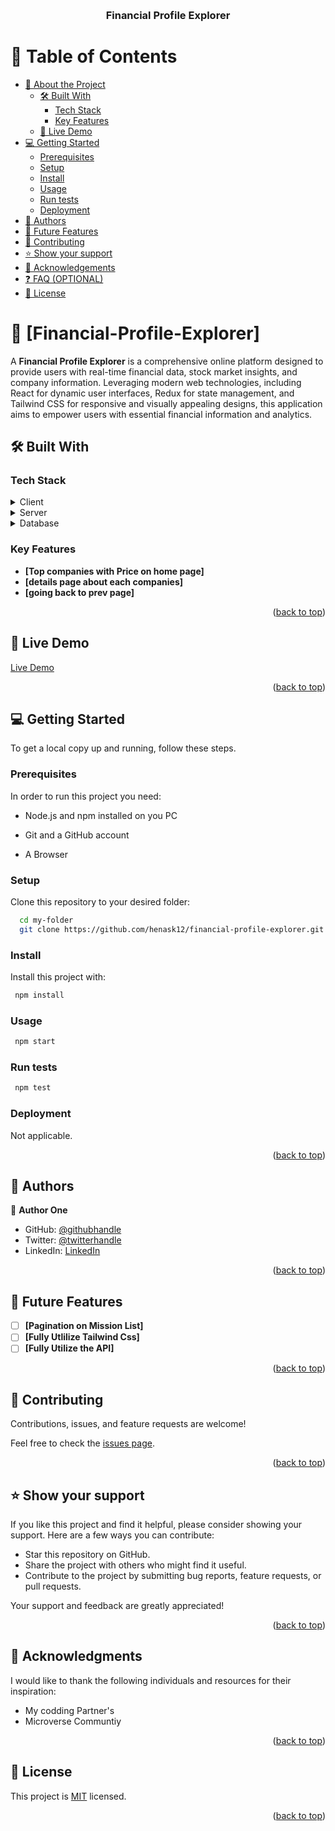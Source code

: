 <a name="readme-top"></a>

<div align="center">
  <!-- You are encouraged to replace this logo with your own! Otherwise you can also remove it. -->
  <!-- <img src="murple_logo.png" alt="logo" width="140"  height="auto" /> -->
  <br/>

  <h3><b>Financial Profile Explorer</b></h3>

</div>

<!-- TABLE OF CONTENTS -->

# 📗 Table of Contents

-   [📖 About the Project](#about-project)
    -   [🛠 Built With](#built-with)
        -   [Tech Stack](#tech-stack)
        -   [Key Features](#key-features)
    -   [🚀 Live Demo](#live-demo)
-   [💻 Getting Started](#getting-started)
    -   [Prerequisites](#prerequisites)
    -   [Setup](#setup)
    -   [Install](#install)
    -   [Usage](#usage)
    -   [Run tests](#run-tests)
    -   [Deployment](#deployment)
-   [👥 Authors](#authors)
-   [🔭 Future Features](#future-features)
-   [🤝 Contributing](#contributing)
-   [⭐️ Show your support](#support)
-   [🙏 Acknowledgements](#acknowledgements)
-   [❓ FAQ (OPTIONAL)](#faq)
-   [📝 License](#license)

<!-- PROJECT DESCRIPTION -->

# 📖 [Financial-Profile-Explorer] <a name="about-project"></a>

A **Financial Profile Explorer**  is a comprehensive online platform designed to provide users with real-time financial data, stock market insights, and company information. Leveraging modern web technologies, including React for dynamic user interfaces, Redux for state management, and Tailwind CSS for responsive and visually appealing designs, this application aims to empower users with essential financial information and analytics.

## 🛠 Built With <a name="built-with"></a>

### Tech Stack <a name="tech-stack"></a>

<details>
  <summary>Client</summary>
  <ul>
    <li><a href="https://developer.mozilla.org/en-US/docs/Web/HTML">ReactJS</a></li>
  </ul>
    <ul>
    <li><a href="https://developer.mozilla.org/en-US/docs/Web/CSS">Redux</a></li>
  </ul>
    <ul>
    <li><a href="https://developer.mozilla.org/en-US/docs/Web/CSS">React Router</a></li>
  </ul>
  <ul>
    <li><a href="https://developer.mozilla.org/en-US/docs/Web/CSS">Tailwind CSS</a></li>
  </ul>
</details>

<details>
  <summary>Server</summary>
  <ul>
    <li><a href="#">No additional server-side technology is implemented.</a></li>
  </ul>
</details>

<details>
<summary>Database</summary>
  <ul>
    <li><a href="#">No additional database technology is implemented.</a></li>
  </ul>
</details>

<!-- Features -->

### Key Features <a name="key-features"></a>

-   **[Top companies with Price on home page]**
-   **[details page about each companies]**
-   **[going back to prev page]**

<p align="right">(<a href="#readme-top">back to top</a>)</p>

<!-- LIVE DEMO -->

## 🚀 Live Demo <a name="live-demo"></a>

 [Live Demo](https://financial-profile-explorer.onrender.com/) 

<p align="right">(<a href="#readme-top">back to top</a>)</p>

<!-- GETTING STARTED -->

## 💻 Getting Started <a name="getting-started"></a>

To get a local copy up and running, follow these steps.

### Prerequisites

In order to run this project you need:

<ul>
    <li><p>Node.js and npm installed on you PC </p></li>
</ul>
<ul>
    <li><p>Git and a GitHub account</p></li>
</ul>
<ul>
    <li><p>A Browser</p></li>
</ul>
<!--
Example command:

<!-- ```sh
 gem install rails
``` -->

### Setup

Clone this repository to your desired folder:

```sh
  cd my-folder
  git clone https://github.com/henask12/financial-profile-explorer.git
```

### Install

Install this project with:

```sh
 npm install
```

<!--
Example command:

```sh
  cd my-project
  gem install
```
--->

### Usage

```sh
 npm start
```

### Run tests

```sh
 npm test
```

<!--
Example command:

```sh
  bin/rails test test/models/article_test.rb
```
--->

### Deployment

Not applicable.

<!--
Example:

```sh

```
 -->

<p align="right">(<a href="#readme-top">back to top</a>)</p>

<!-- AUTHORS -->

## 👥 Authors <a name="authors"></a>

👤 **Author One**

-   GitHub: [@githubhandle](https://github.com/henask12)
-   Twitter: [@twitterhandle](https://twitter.com/henok_mekonnen3)
-   LinkedIn: [LinkedIn](https://www.linkedin.com/in/henokmekonnen1)

<p align="right">(<a href="#readme-top">back to top</a>)</p>

<!-- FUTURE FEATURES -->

## 🔭 Future Features <a name="future-features"></a>

-   [ ] **[Pagination on Mission List]**
-   [ ] **[Fully Utlilize Tailwind Css]**
-   [ ] **[Fully Utilize the API]**

<p align="right">(<a href="#readme-top">back to top</a>)</p>

<!-- CONTRIBUTING -->

## 🤝 Contributing <a name="contributing"></a>

Contributions, issues, and feature requests are welcome!

Feel free to check the [issues page](https://github.com/henask12/financial-profile-explorer/issues).

<p align="right">(<a href="#readme-top">back to top</a>)</p>

<!-- SUPPORT -->

## ⭐️ Show your support <a name="support"></a>

If you like this project and find it helpful, please consider showing your support. Here are a few ways you can contribute:

-   Star this repository on GitHub.
-   Share the project with others who might find it useful.
-   Contribute to the project by submitting bug reports, feature requests, or pull requests.

Your support and feedback are greatly appreciated!

<p align="right">(<a href="#readme-top">back to top</a>)</p>

<!-- ACKNOWLEDGEMENTS -->

## 🙏 Acknowledgments <a name="acknowledgements"></a>

I would like to thank the following individuals and resources for their inspiration:

-   My codding Partner's
-   Microverse Communtiy

<p align="right">(<a href="#readme-top">back to top</a>)</p>

<!-- LICENSE -->

## 📝 License <a name="license"></a>

This project is [MIT](./LICENSE) licensed.

<p align="right">(<a href="#readme-top">back to top</a>)</p>
